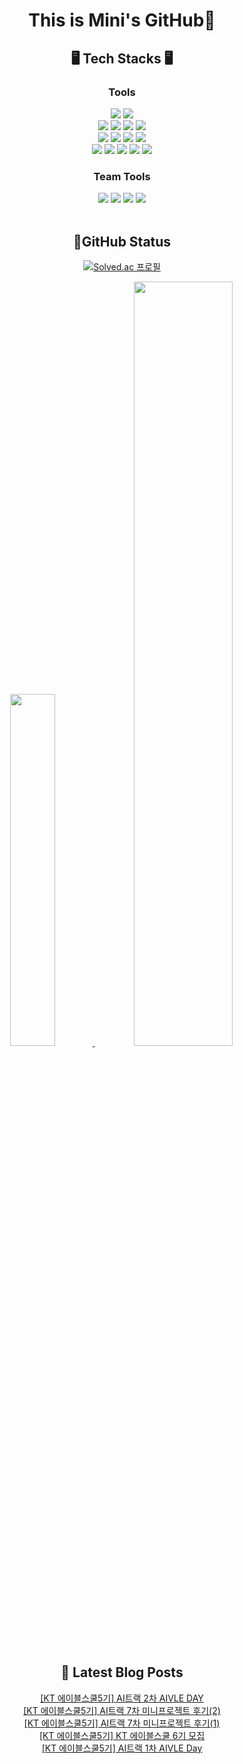 <h1 align="center"> This is Mini's GitHub👋 </h1>

<h2 align="center"> 🖥️ Tech Stacks 🖥️ </h2>
<h3 align="center">Tools</h3>
 <div align="center">
  <img src="https://img.shields.io/badge/Python-3776AB?style=flat-square&logo=Python&logoColor=white">
  <img src="https://img.shields.io/badge/Java-007396?style=flat-square&logo=java&logoColor=white"> 
 
 </div>
 
 <div align="center">
   <img src="https://img.shields.io/badge/django-092E20?style=flat-square&logo=django&logoColor=white">
   <img src="https://img.shields.io/badge/mysql-4479A1?style=fflat-square&logo=mysql&logoColor=white"> 
   <img src="https://img.shields.io/badge/sqlite-003B57?style=fflat-square&logo=sqlite&logoColor=white"> 
   <img src="https://img.shields.io/badge/amazonec2-FF9900.svg?style=flat-square&logo=amazonec2&logoColor=white"/>
 </div>

 <div align="center">
   <img src="https://img.shields.io/badge/jupyter-F37626.svg?style=flat-square&logo=jupyter&logoColor=white"/>
  <img src="https://img.shields.io/badge/googlecolab-F9AB00.svg?style=flat-square&logo=googlecolabr&logoColor=white"/>
   <img src="https://img.shields.io/badge/intellijidea-000000.svg?style=flat-square&logo=intellijidea&logoColor=white"/>
  <img src="https://img.shields.io/badge/pycharm-000000.svg?style=flat-square&logo=pycharm&logoColor=white"/>
 </div>

 <div align="center">
   <img src="https://img.shields.io/badge/pandas-150458.svg?style=flat-square&logo=pandas&logoColor=white"/>
   <img src="https://img.shields.io/badge/numpy-013243.svg?style=flat-square&logo=numpy&logoColor=white"/>
   <img src="https://img.shields.io/badge/scikitlearn-F7931E.svg?style=flat-square&logo=scikitlearn&logoColor=white"/>
   <img src="https://img.shields.io/badge/tensorflow-FF6F00.svg?style=flat-square&logo=tensorflow&logoColor=white"/>
  <img src="https://img.shields.io/badge/pytorch-EE4C2C.svg?style=flat-square&logo=pytorch&logoColor=white"/>
 </div>

<h3 align="center">Team Tools</h3>
<div align="center">
 <img src="https://img.shields.io/badge/git-%23F05033.svg?style=flat-square&logo=git&logoColor=white"/> 
 <img src="https://img.shields.io/badge/github-%23121011.svg?style=flat-square&logo=github&logoColor=white"/>  
 <img src="https://img.shields.io/badge/Slack-4A154B?style=flat-square&logo=slack&logoColor=white"/> 
 <img src="https://img.shields.io/badge/Notion-%23000000.svg?style=flat-square&logo=notion&logoColor=white"/>
 
 </div>
<br>

<h2 align="center">  📝GitHub Status</h2>
<div align="center">
 
 [![Solved.ac 프로필](http://mazassumnida.wtf/api/v2/generate_badge?boj=nalala8200)](https://solved.ac/nalala8200)

  <a href="https://github.com/anuraghazra/github-readme-stats">
      <img src="https://github-readme-stats.vercel.app/api/top-langs/?username=mini0-0&layout=donut&show_icons=true&theme=material-palenight&hide_border=true&bg_color=20232a&icon_color=58A6FF&text_color=fff&title_color=58A6FF&count_private=true&exclude_repo=Face-Transfer-Application" width=38% />
  </a>    
  
  <a href="https://github.com/anuraghazra/github-readme-stats">
    <img src="https://github-readme-stats.vercel.app/api?username=mini0-0&show_icons=true&theme=material-palenight&hide_border=true&bg_color=20232a&icon_color=58A6FF&text_color=fff&title_color=58A6FF&count_private=true" width=56% />
  </a>
</div>


<h2 align="center">  📕 Latest Blog Posts </h2>
<div align="center">

<a href=https://rose-brown.tistory.com/61>[KT 에이블스쿨5기] AI트랙 2차 AIVLE DAY</a></br><a href=https://rose-brown.tistory.com/60>[KT 에이블스쿨5기] AI트랙 7차 미니프로젝트 후기(2)</a></br><a href=https://rose-brown.tistory.com/59>[KT 에이블스쿨5기] AI트랙 7차 미니프로젝트 후기(1)</a></br><a href=https://rose-brown.tistory.com/58>[KT 에이블스쿨5기] KT 에이블스쿨 6기 모집</a></br><a href=https://rose-brown.tistory.com/57>[KT 에이블스쿨5기] AI트랙 1차 AIVLE Day</a></br>
</div>
